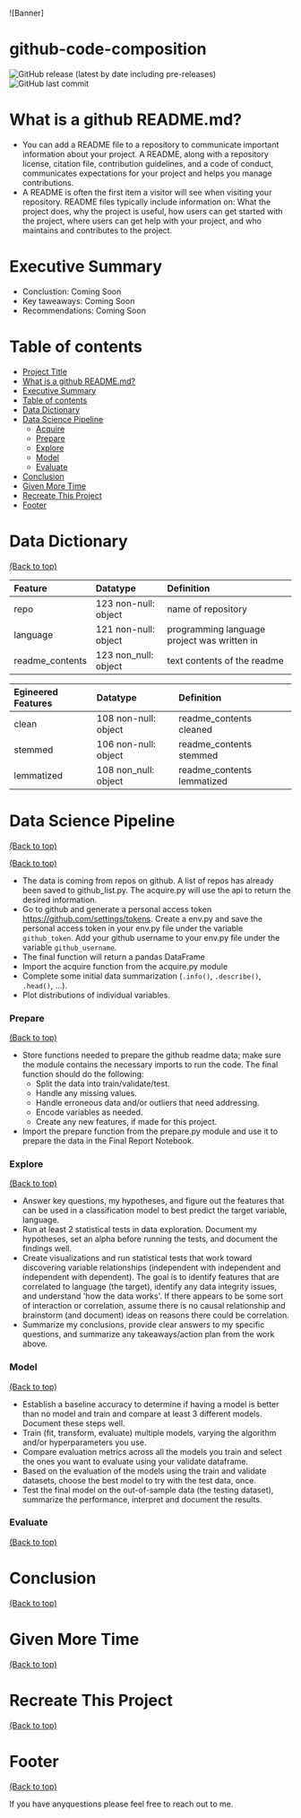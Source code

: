 <!-- Add banner here -->
![Banner]

# github-code-composition

<!-- Add buttons here -->

![GitHub release (latest by date including pre-releases)](https://img.shields.io/badge/release-draft-yellow)
![GitHub last commit](https://img.shields.io/badge/last%20commit-Oct%202021-green)

<!-- Describe your project in brief -->

# What is a github README.md?
- You can add a README file to a repository to communicate important information about your project. A README, along with a repository license, citation file, contribution guidelines, and a code of conduct, communicates expectations for your project and helps you manage contributions.
- A README is often the first item a visitor will see when visiting your repository. README files typically include information on: What the project does, why the project is useful, how users can get started with the project, where users can get help with your project, and who maintains and contributes to the project.

# Executive Summary
<!-- Add a demo for your project -->
- Conclustion: Coming Soon
- Key taweaways: Coming Soon
- Recommendations: Coming Soon

# Table of contents
<!-- Add a table of contents for your project -->

- [Project Title](#project-title)
- [What is a github README.md?](#What-is-a-github-README.md?)
- [Executive Summary](#executive-summary)
- [Table of contents](#table-of-contents)
- [Data Dictionary](#data-dictionary)
- [Data Science Pipeline](#data-science-pipline)
    - [Acquire](#acquire)
    - [Prepare](#prepare)
    - [Explore](#explore)
    - [Model](#model)
    - [Evaluate](#evaluate)
- [Conclusion](#conclusion)
- [Given More Time](#given-more-time)
- [Recreate This Project](#recreate-this-project)
- [Footer](#footer)

# Data Dictionary
[(Back to top)](#table-of-contents)
<!-- Drop that sweet sweet dictionary here-->
| Feature         | Datatype             | Definition                                  |
|:----------------|:---------------------|:--------------------------------------------|
| repo            | 123 non-null: object | name of repository                          |
| language        | 121 non-null: object | programming language project was written in |
| readme_contents | 123 non_null: object | text contents of the readme                 |




| Egineered Features | Datatype             | Definition                                  |
|:----------------   |:---------------------|:--------------------------------------------|
| clean              | 108 non-null: object | readme_contents cleaned                     |
| stemmed            | 106 non-null: object | readme_contents stemmed                     |
| lemmatized         | 108 non_null: object | readme_contents lemmatized                  |

# Data Science Pipeline
[(Back to top)](#table-of-contents)
<!-- Describe your Data Science Pipeline process -->


[(Back to top)](#table-of-contents)
<!-- Describe your acquire process -->
- The data is coming from repos on github.  A list of repos has already been saved to github_list.py.  The acquire.py will use the api to return the desired information. 
- Go to github and generate a personal access token https://github.com/settings/tokens.  Create a env.py and save the personal access token in your env.py file under the variable `github_token`.  Add your github username to your env.py file under the variable `github_username`.
- The final function will return a pandas DataFrame
- Import the acquire function from the acquire.py module
- Complete some initial data summarization (`.info()`, `.describe()`, `.head()`, ...).
- Plot distributions of individual variables.

### Prepare
[(Back to top)](#table-of-contents)
<!-- Describe your prepare process -->
- Store functions needed to prepare the github readme data; make sure the module contains the necessary imports to run the code. The final function should do the following:
    - Split the data into train/validate/test.
    - Handle any missing values.
    - Handle erroneous data and/or outliers that need addressing.
    - Encode variables as needed.
    - Create any new features, if made for this project.
- Import the prepare function from the prepare.py module and use it to prepare the data in the Final Report Notebook.

### Explore
[(Back to top)](#table-of-contents)
<!-- Describe your explore process -->
- Answer key questions, my hypotheses, and figure out the features that can be used in a classification model to best predict the target variable, language. 
- Run at least 2 statistical tests in data exploration. Document my hypotheses, set an alpha before running the tests, and document the findings well.
- Create visualizations and run statistical tests that work toward discovering variable relationships (independent with independent and independent with dependent). The goal is to identify features that are correlated to language (the target), identify any data integrity issues, and understand 'how the data works'. If there appears to be some sort of interaction or correlation, assume there is no causal relationship and brainstorm (and document) ideas on reasons there could be correlation.
- Summarize my conclusions, provide clear answers to my specific questions, and summarize any takeaways/action plan from the work above.
    
### Model
[(Back to top)](#table-of-contents)
<!-- Describe your modeling process -->
- Establish a baseline accuracy to determine if having a model is better than no model and train and compare at least 3 different models. Document these steps well.
- Train (fit, transform, evaluate) multiple models, varying the algorithm and/or hyperparameters you use.
- Compare evaluation metrics across all the models you train and select the ones you want to evaluate using your validate dataframe.
- Based on the evaluation of the models using the train and validate datasets, choose the best model to try with the test data, once.
- Test the final model on the out-of-sample data (the testing dataset), summarize the performance, interpret and document the results.

### Evaluate
[(Back to top)](#table-of-contents)
<!-- Describe your evaluation process -->


# Conclusion
[(Back to top)](#table-of-contents)
<!-- Wrap up with conclusions and takeaways -->


# Given More Time
[(Back to top)](#table-of-contents)
<!-- LET THEM KNOW WHAT YOU WISH YOU COULD HAVE DONE-->


# Recreate This Project
[(Back to top)](#table-of-contents)
<!-- How can they do what you do?-->

# Footer
[(Back to top)](#table-of-contents)
<!-- LET THEM KNOW WHO YOU ARE (linkedin links) close with a joke. -->

If you have anyquestions please feel free to reach out to me.